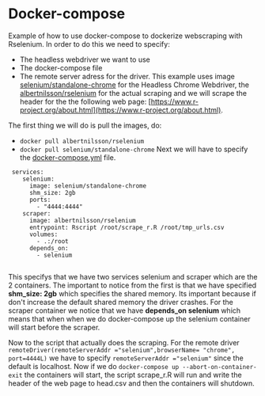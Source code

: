 # Docker-compose
Example of how to use docker-compose to dockerize webscraping with Rselenium. In order to do this we need to specify:
- The headless webdriver we want to use
- The docker-compose file
- The remote server adress for the driver.
This example uses image [selenium/standalone-chrome](https://hub.docker.com/r/selenium/standalone-chrome) for the Headless Chrome Webdriver, the [albertnilsson/rselenium](https://hub.docker.com/repository/docker/albertnilsson/rselenium) for the actual scraping and we will scrape the header for the the following web page: [https://www.r-project.org/about.html](https://www.r-project.org/about.html).

The first thing we will do is pull the images, do:
* `docker pull albertnilsson/rselenium`
* `docker pull selenium/standalone-chrome`
Next we will have to specify the [docker-compose.yml](https://docs.docker.com/compose/) file.
```
 services:
    selenium:
      image: selenium/standalone-chrome
      shm_size: 2gb
      ports:
        - "4444:4444"
    scraper:
      image: albertnilsson/rselenium
      entrypoint: Rscript /root/scrape_r.R /root/tmp_urls.csv
      volumes:
        - .:/root
      depends_on:
        - selenium
  
```

This specifys that we have two services selenium and scraper which are the 2 containers.
The important to notice from the first is that we have specified **shm_size: 2gb** which specifies the shared memory. Its important because if don't increase the default shared memory the driver crashes. For the scraper container we notice that we have **depends_on selenium** which means that when when we do docker-compose up the selenium container will start before the scraper.


Now to the script that actually does the scraping. For the remote driver `remoteDriver(remoteServerAddr ="selenium",browserName= "chrome", port=4444L)` we have to specify `remoteServerAddr ="selenium"` since the default is localhost. Now if we do `docker-compose up --abort-on-container-exit` the containers will start, the script scrape_r.R will run and write the header of the web page to head.csv and then the containers will shutdown.
